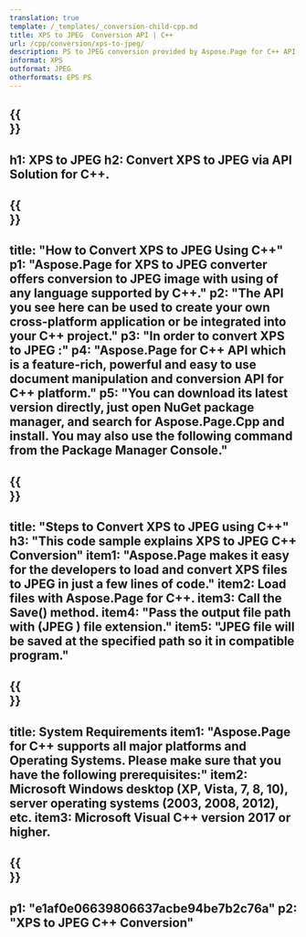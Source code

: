 ```yaml
---
translation: true
template: /_templates/_conversion-child-cpp.md
title: XPS to JPEG  Conversion API | C++
url: /cpp/conversion/xps-to-jpeg/ 
description: PS to JPEG conversion provided by Aspose.Page for C++ API solution. Works in C++ Runtime Environment for Windows 32 bit, Windows 64 bit, and Linux 64 bit.
informat: XPS
outformat: JPEG 
otherformats: EPS PS
---
```


{{<section banner>}}
---
h1: XPS to JPEG 
h2: Convert XPS to JPEG  via API Solution for C++.
---

{{<section overview>}}
---
title: "How to Convert XPS to JPEG  Using C++"
p1: "Aspose.Page for XPS to JPEG  converter offers conversion to JPEG  image with using of any language supported by C++."
p2: "The API you see here can be used to create your own cross-platform application or be integrated into your C++ project."
p3: "In order to convert XPS to JPEG :"
p4: "Aspose.Page for C++ API which is a feature-rich, powerful and easy to use document manipulation and conversion API for C++ platform."
p5: "You can download its latest version directly, just open NuGet package manager, and search for Aspose.Page.Cpp and install. You may also use the following command from the Package Manager Console."
---

{{<section feature1>}}
---
title: "Steps to Convert XPS to JPEG  using C++"
h3: "This code sample explains XPS to JPEG  C++ Conversion"
item1: "Aspose.Page makes it easy for the developers to load and convert XPS files to JPEG  in just a few lines of code."
item2: Load files with Aspose.Page for C++.
item3: Call the Save() method.
item4: "Pass the output file path with (JPEG ) file extension."
item5: "JPEG  file will be saved at the specified path so it in compatible program."
---

{{<section feature2>}}
---
title: System Requirements
item1: "Aspose.Page for C++ supports all major platforms and Operating Systems. Please make sure that you have the following prerequisites:"
item2: Microsoft Windows desktop (XP, Vista, 7, 8, 10), server operating systems (2003, 2008, 2012), etc.
item3: Microsoft Visual C++ version 2017 or higher.
---

{{<section gist>}}
---
p1: "e1af0e06639806637acbe94be7b2c76a"
p2: "XPS to JPEG C++ Conversion"
---
